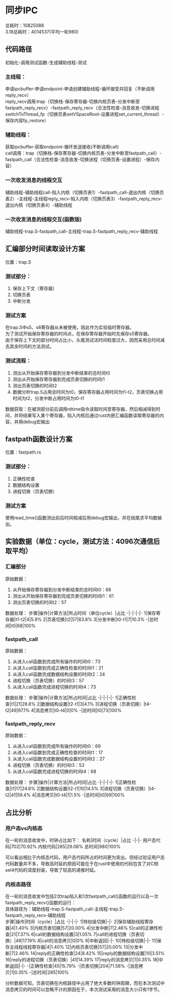 # 同步IPC
总耗时：10825088  
3.18总耗时：4014537(平均一轮980)

## 代码路径
初始化-调用测试函数-生成辅助线程-测试  
### 主线程：
申请ipcbuffer-申请endpoint-申请创建辅助线程-循环接受并回复（不断调用reply_recv）  
reply_recv调用:trap（切换栈-保存寄存器-切换内核页表-分发中断至fastpath_reply_recv）-fastpath_reply_recv（合法性检查-消息收发-切换进程switchToThread_fp（切换页表setVSpaceRoot-设置进程set_current_thread）-保存内容fp_restore）
### 辅助线程：
获取ipcbuffer-获取endpoint-循环发送接收(不断调用call)  
call调用：trap（切换栈-保存寄存器-切换内核页表-分发中断至fastpath_call）-fastpath_call（合法性检查-消息收发-切换进程（切换页表-设置进程）-保存内容）
### 一次收发消息的线程交互
辅助线程-辅助线程call-陷入内核（切换页表1）-fastpath_call-退出内核（切换页表2）-主线程-主线程reply_recv-陷入内核（切换页表3）-fastpath_reply_recv-退出内核（切换页表4）-辅助线程
### 一次收发消息的线程交互(函数版)
辅助线程-trap.S-fastpath_call-主线程-trap.S-fastpath_reply_recv-辅助线程
## 汇编部分时间读取设计方案
位置：trap.S  
### 测试部分： 
1. 保存上下文（寄存器）
2. 切换页表
3. 中断分发
### 测试方案
在trap.S中s5、s6寄存器从未被使用，因此作为实验临时寄存器。  
为了测试开始保存寄存器的时间点，在保存寄存器开始时先保存s5寄存器。  
由于保存上下文的部分时间占比小，头尾测试法时间粒度过大，因而采用总时间减去其余时间的方法测试。  
### 测试流程：
1. 测出从开始保存寄存器到分发中断结束的总时间t0
2. 测出从开始保存寄存器到完成页表切换的时间t1
3. 测出页表切换的时间t2
4. 数据分析trap.S占用总时间为t0，保存寄存器占用时间为t1-t2，页表切换占用时间为t2，分发中断占用时间为t0-t1  

数据获取：在被测部分前后调用rdtime指令读取时间至寄存器，然后相减得到时间，并将结果写入某个寄存器，陷入内核后通过rust内嵌汇编函数读取寄存器的内容，并用debug宏输出
## fastpath函数设计方案
位置：fastpath.rs  
### 测试部分： 
1. 正确性检查
2. 数据结构设置
3. 进程切换（页表切换）
### 测试方案
使用read_time()函数测出前后时间相减后用debug宏输出，并在结尾求平均数输出。
## 实验数据（单位：cycle，测试方法：4096次通信后取平均）
### 汇编部分
原始数据：  
1. 从开始保存寄存器到分发中断结束的总时间t0：68
2. 测出从开始保存寄存器到完成页表切换的时间t1：61
3. 测出页表切换的时间t2：57

数据处理：
步骤|操作|计算方法|所占时间（单位cycle）|占比
-|-|-|-|-
1|保存寄存器|t1-t2|4|5.9%
2|页表切换|t2|57|83.8%
3|分发中断|t0-t1|7|10.3%
-|总时间|t0|68|100%

### fastpath_call
原始数据：  
1. 从进入call函数到完成所有操作的时间t0：73
2. 从进入call函数到完成正确性检查的时间t1：21
3. 从进入call函数完成数据结构设置的时间t2：24
4. 进程切换（页表切换）的时间t3：57
5. 从进入call函数完成进程切换的时间t4：73

数据处理：
步骤|操作|计算方法|所占时间|占比
-|-|-|-|-
1|正确性检查|t1|21|28.8%
2|数据结构设置|t2-t1|3|4.1%
3|进程切换（页表切换）|t4-t2|49|67.1%
4|消息拷贝|t0-t4|0|0%
-|总时间|t0|73|100%

### fastpath_reply_recv
原始数据：  
1. 从进入call函数到完成所有操作的时间t0：69
2. 从进入call函数到完成正确性检查的时间t1：17
3. 从进入call函数完成数据结构设置的时间t2：27
4. 进程切换（页表切换）的时间t3：53
5. 从进入call函数完成进程切换的时间t4：68

数据处理：
步骤|操作|计算方法|所占时间|占比
-|-|-|-|-
1|正确性检查|t1|17|24.6%
2|数据结构设置|t2-t1|10|14.5%
3|进程切换（页表切换）|t4-t2|41|59.4%
4|消息拷贝|t0-t4|1|1.5%
-|总时间|t0|69|100%

## 占比分析
### 用户态vs内核态
在一轮的消息收发中，时钟占比如下：
名称|时间（cycle）|占比
-|-|-
用户态代码|702|70.92%
内核代码|285|29.08%
总时间|980|100%

可以看出相比于内核态代码，用户态代码所占的时间更为突出。但经过验证用户态代码数量并不多，导致高时延的原因可能在于在rust中使用的代码包含了对C侧sel4代码的深度封装，导致了较高的递推时延。
### 内核态路径
在一轮的消息收发中包括2次trap陷入和1次fastpath_call()函数的运行以及一次fastpath_reply_recv()函数的运行：  
具体路径为：辅助线程-trap.S-fastpath_call-主线程-trap.S-fastpath_reply_recv-辅助线程  
步骤|操作|时间（cycle）|占比
-|-|-|-
1|特权级切换|-|-
2|保存辅助线程寄存器|4|1.40%
3|内核页表切换|57|20.00%
4|分发中断|7|2.46%
5|call的正确性检查|21|7.37%
6|call的数据结构设置|3|1.05%
7|call的进程切换（页表切换）|49|17.19%
8|call的消息拷贝|0|0%
9|中断返回|-|-
10|特权级切换|-|-
11|保存主线程线程寄存器|4|1.40%
12|内核页表切换|57|20.00%
13|分发中断|7|2.46%
14|reply的正确性检查|24|8.42%
15|reply的数据结构设置|10|3.51%
16|reply的进程切换（页表切换）|41|14.39%
17|reply的消息拷贝|1|0.35%
18|中断返回|-|-
-|正确性检查|45|15.79%
-|页表切换|204|71.58%
-|消息拷贝|1|0.35%
-|总时间|285|100%

分析数据可知，页表切换在内核路径中占用了绝大多数时钟周期，而在本次测试中消息拷贝的时间可以忽略不计的原因在于，本次测试采用的消息大小只有1字节。